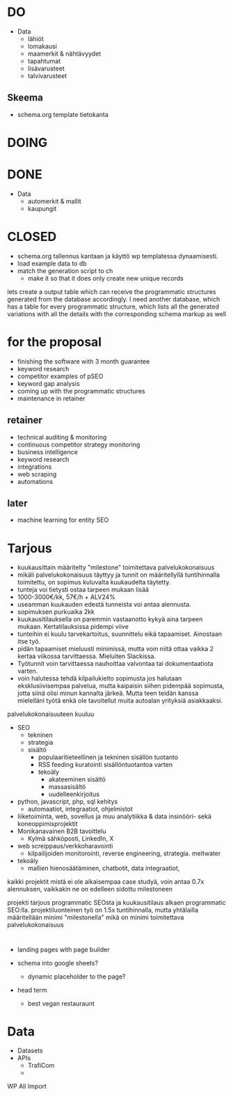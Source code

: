# DO
- Data
  - lähiöt
  - lomakausi
  - maamerkit & nähtävyydet
  - tapahtumat
  - lisävarusteet
  - talvivarusteet

## Skeema
- schema.org template tietokanta
# DOING

# DONE
- Data
  - automerkit & mallit
  - kaupungit
# CLOSED


- schema.org tallennus kantaan ja käyttö wp templatessa dynaamisesti.
- load example data to db
- match the generation script to ch
  - make it so that it does only create new unique records

lets create a output table which can receive the programmatic structures generated from the database accordingly. I need another database, which has a table for every programmatic structure, which lists all the generated variations with all the details with the corresponding schema markup as well

# for the proposal
- finishing the software with 3 month guarantee
- keyword research
- competitor examples of pSEO
- keyword gap analysis
- coming up with the programmatic structures
- maintenance in retainer

## retainer
- technical auditing & monitoring
- continuous competitor strategy monitoring
- business intelligence
- keyword research
- integrations
- web scraping
- automations

## later
- machine learning for entity SEO

# Tarjous
- kuukausittain määritelty "milestone" toimitettava palvelukokonaisuus
- mikäli palvelukokonaisuus täyttyy ja tunnit on määritellyllä tuntihinnalla toimitettu, on sopimus kuluvalta kuukaudelta täytetty.
- tunteja voi tietysti ostaa tarpeen mukaan lisää
- 1000-3000€/kk, 57€/h + ALV24%
- useamman kuukauden edestä tunneista voi antaa alennusta.
- sopimuksen purkuaika 2kk
- kuukausitilauksella on paremmin vastaanotto kykyä aina tarpeen mukaan. Kertatilauksissa pidempi viive
- tunteihin ei kuulu tarvekartoitus, suunnittelu eikä tapaamiset. Ainostaan itse työ.
- pidän tapaamiset mieluusti minimissä, mutta voin niitä ottaa vaikka 2 kertaa viikossa tarvittaessa. Mieluiten Slackissa.
- Työtunnit voin tarvittaessa nauhoittaa valvontaa tai dokumentaatiota varten.
- voin halutessa tehdä kilpailukielto sopimusta jos halutaan eksklusiivisempaa palvelua, mutta kaipaisin siihen pidempää sopimusta, jotta siinä olisi minun kannalta järkeä. Mutta teen teidän kanssa mielelläni työtä enkä ole tavoitellut muita autoalan yrityksiä asiakkaaksi.

palvelukokonaisuuteen kuuluu
- SEO
  - tekninen
  - strategia
  - sisältö
    - populaaritieteellinen ja tekninen sisällön tuotanto
    - RSS feeding kuratointi sisällöntuotantoa varten
    - tekoäly
      - akateeminen sisältö
      - massasisältö
      - uudelleenkirjoitus
- python, javascript, php, sql kehitys
  - automaatiot, integraatiot, ohjelmistot
- liiketoiminta, web, sovellus ja muu analytiikka & data insinööri- sekä koneoppimisprojektit
- Monikanavainen B2B tavoittelu
  - Kylmä sähköposti, LinkedIn, X
- web screippaus/verkkoharavointi
  - kilpailijoiden monitorointi, reverse engineering, strategia. meltwater
- tekoäly
  - mallien hienosäätäminen, chatbotit, data integraatiot,  

kaikki projektit mistä ei ole aikaisempaa case studyä, voin antaa 0.7x alennuksen, vaikkakin ne on edelleen sidottu milestoneen

projekti tarjous programmatic SEOsta ja kuukausitilaus alkaen programmatic SEO:lla. projektiluonteinen työ on 1.5x tuntihinnalla, mutta yhtälailla määritellään minimi "milestonella" mikä on minimi toimitettava palvelukokonaisuus


#
- landing pages with page builder
- schema into google sheets?
  - dynamic placeholder to the page?

- head term
  - best vegan restauraunt
# Data


- Datasets
- APIs
  - TrafiCom
  - 

WP All Import

